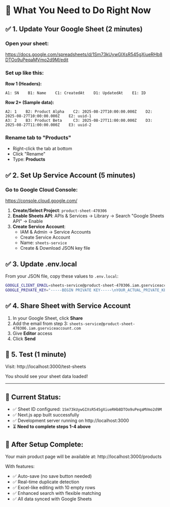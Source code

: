 # 🎯 What You Need to Do Right Now

## ✅ 1. Update Your Google Sheet (2 minutes)

### Open your sheet:

https://docs.google.com/spreadsheets/d/1Sm73kUywGIXsR545gXiueRHb8DTOo9uPeqaMVmo2d9M/edit

### Set up like this:

**Row 1 (Headers):**

```
A1: SN    B1: Name    C1: CreatedAt    D1: UpdatedAt    E1: ID
```

**Row 2+ (Sample data):**

```
A2: 1    B2: Product Alpha    C2: 2025-08-27T10:00:00.000Z    D2: 2025-08-27T10:00:00.000Z    E2: uuid-1
A3: 2    B3: Product Beta     C3: 2025-08-27T11:00:00.000Z    D3: 2025-08-27T11:00:00.000Z    E3: uuid-2
```

### Rename tab to "Products"

- Right-click the tab at bottom
- Click "Rename"
- Type: **Products**

## ✅ 2. Set Up Service Account (5 minutes)

### Go to Google Cloud Console:

https://console.cloud.google.com/

1. **Create/Select Project**: `product-sheet-470306`
2. **Enable Sheets API**: APIs & Services → Library → Search "Google Sheets API" → Enable
3. **Create Service Account**:
   - IAM & Admin → Service Accounts
   - Create Service Account
   - Name: `sheets-service`
   - Create & Download JSON key file

## ✅ 3. Update .env.local

From your JSON file, copy these values to `.env.local`:

```bash
GOOGLE_CLIENT_EMAIL=sheets-service@product-sheet-470306.iam.gserviceaccount.com
GOOGLE_PRIVATE_KEY="-----BEGIN PRIVATE KEY-----\nYOUR_ACTUAL_PRIVATE_KEY_FROM_JSON\n-----END PRIVATE KEY-----\n"
```

## ✅ 4. Share Sheet with Service Account

1. In your Google Sheet, click **Share**
2. Add the email from step 3: `sheets-service@product-sheet-470306.iam.gserviceaccount.com`
3. Give **Editor** access
4. Click **Send**

## 🧪 5. Test (1 minute)

Visit: http://localhost:3000/test-sheets

You should see your sheet data loaded!

---

## 🚨 Current Status:

- ✅ Sheet ID configured: `1Sm73kUywGIXsR545gXiueRHb8DTOo9uPeqaMVmo2d9M`
- ✅ Next.js app built successfully
- ✅ Development server running on http://localhost:3000
- ⏳ **Need to complete steps 1-4 above**

## 📱 After Setup Complete:

Your main product page will be available at:
http://localhost:3000/products

With features:

- ✅ Auto-save (no save button needed)
- ✅ Real-time duplicate detection
- ✅ Excel-like editing with 10 empty rows
- ✅ Enhanced search with flexible matching
- ✅ All data synced with Google Sheets
